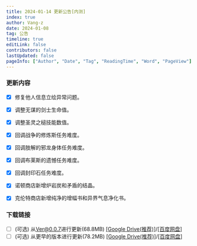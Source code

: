 ```yaml
---
title: 2024-01-14 更新公告[内测]
index: true
author: Vang-z
date: 2024-01-08
tag: 公告
timeline: true
editLink: false
contributors: false
lastUpdated: false
pageInfo: ["Author", "Date", "Tag", "ReadingTime", "Word", "PageView"]
---
```


### 更新内容
- [x] 修复<a>他人信息</a>立绘异常问题。
- [x] 调整<a>无谋的剑士</a>生命值。
- [x] 调整<a>圣灵之槌</a>技能数值。
- [x] 回调<a>战争的修炼斯</a>任务难度。
- [x] 回调<a>肢解的邪龙身体</a>任务难度。
- [x] 回调<a>布莱斯的遗憾</a>任务难度。
- [x] 回调<a>封印石</a>任务难度。
- [x] 诺顿商店新增<a>炉岩炭</a>和<a>矛盾的结晶</a>。
- [x] 克伦特商店新增<a>纯净的增幅书</a>和<a>异界气息净化书</a>。


### 下载链接
- [ ] <a>(可选)</a> 从<a>Ver@0.0.7</a>进行更新(68.8MB) [[Google Drive(推荐)]](https://drive.google.com/file/d/1m-OvUBgn19gIxKQqmeisuy_GS8z5S4Dl/view)/[[百度网盘]](https://pan.baidu.com/s/1-899TOs6c2V-8z6qRLEdXA?pwd=x0xg)
- [ ] <a>(可选)</a> 从<a>更早的版本</a>进行更新(78.2MB) [[Google Drive(推荐)]](https://drive.google.com/file/d/1zPG-M1AWDWdnwBLWFSa1ZOToW2LCH9DU/view)/[[百度网盘]](https://pan.baidu.com/s/1VMz2TYURsheMqPwd4GOf2Q?pwd=pixe)
